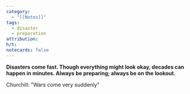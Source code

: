 ```yaml
---
category:
  - "[[Notes]]"
tags:
  - disaster
  - preparation
attribution: 
h/t: 
notecards: false
---
```

**Disasters come fast. Though everything might look okay, decades can happen in minutes. Always be preparing; always be on the lookout.**

Churchill: "Wars come very suddenly"